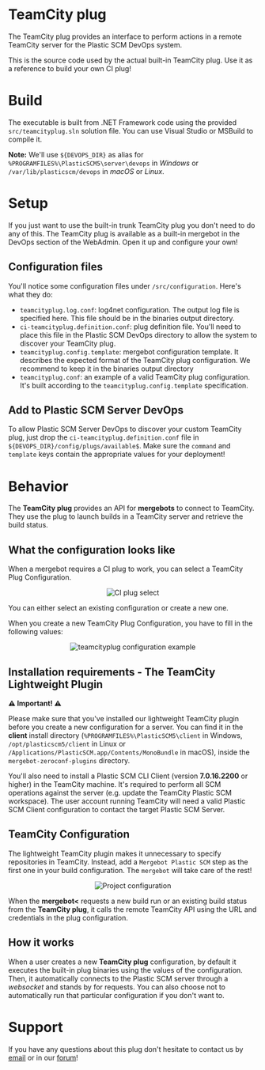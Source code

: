 # TeamCity plug

The TeamCity plug provides an interface to perform actions in a remote TeamCity
server for the Plastic SCM DevOps system.

This is the source code used by the actual built-in TeamCity plug. Use it as a reference
to build your own CI plug!

# Build
The executable is built from .NET Framework code using the provided `src/teamcityplug.sln`
solution file. You can use Visual Studio or MSBuild to compile it.

**Note:** We'll use `${DEVOPS_DIR}` as alias for `%PROGRAMFILES%\PlasticSCM5\server\devops`
in *Windows* or `/var/lib/plasticscm/devops` in *macOS* or *Linux*.

# Setup
If you just want to use the built-in trunk TeamCity plug you don't need to do any of this.
The TeamCity plug is available as a built-in mergebot in the DevOps section of the WebAdmin.
Open it up and configure your own!

## Configuration files
You'll notice some configuration files under `/src/configuration`. Here's what they do:
* `teamcityplug.log.conf`: log4net configuration. The output log file is specified here. This file should be in the binaries output directory.
* `ci-teamcityplug.definition.conf`: plug definition file. You'll need to place this file in the Plastic SCM DevOps directory to allow the system to discover your TeamCity plug.
* `teamcityplug.config.template`: mergebot configuration template. It describes the expected format of the TeamCity plug configuration. We recommend to keep it in the binaries output directory
* `teamcityplug.conf`: an example of a valid TeamCity plug configuration. It's built according to the `teamcityplug.config.template` specification.

## Add to Plastic SCM Server DevOps
To allow Plastic SCM Server DevOps to discover your custom TeamCity plug, just drop 
the `ci-teamcityplug.definition.conf` file in `${DEVOPS_DIR}/config/plugs/available$`.
Make sure the `command` and `template` keys contain the appropriate values for
your deployment!

# Behavior
The **TeamCity plug** provides an API for **mergebots** to connect to TeamCity.
They use the plug to launch builds in a TeamCity server and retrieve the build status.

## What the configuration looks like
When a mergebot requires a CI plug to work, you can select a TeamCity Plug Configuration.

<p align="center">
  <img alt="CI plug select" src="https://raw.githubusercontent.com/mig42/teamcityplug/master/doc/img/ci-plug-select.png" />
</p>

You can either select an existing configuration or create a new one.

When you create a new TeamCity Plug Configuration, you have to fill in the following values:

<p align="center">
  <img alt="teamcityplug configuration example"
       src="https://raw.githubusercontent.com/mig42/teamcityplug/master/doc/img/configuration-example.png" />
</p>

## Installation requirements - The TeamCity Lightweight Plugin
**⚠️ Important! ⚠️**

Please make sure that you've installed our lightweight TeamCity plugin before you create
a new configuration for a server. You can find it in the **client** install
directory (`%PROGRAMFILES%\PlasticSCM5\client` in Windows, `/opt/plasticscm5/client`
in Linux or `/Applications/PlasticSCM.app/Contents/MonoBundle` in macOS),
inside the `mergebot-zeroconf-plugins` directory.

You'll also need to install a Plastic SCM CLI Client (version **7.0.16.2200** or higher)
in the TeamCity machine. It's required to perform all SCM operations against the server
(e.g. update the TeamCity Plastic SCM workspace). The user account running TeamCity will need
a valid Plastic SCM Client configuration to contact the target Plastic SCM Server.

## TeamCity Configuration
The lightweight TeamCity plugin makes it unnecessary to specify repositories in TeamCity.
Instead, add a `Mergebot Plastic SCM` step as the first one in your build configuration.
The `mergebot` will take care of the rest!

<p align="center">
  <img alt="Project configuration"
       src="https://raw.githubusercontent.com/mig42/teamcityplug/master/doc/img/project-configuration.png" />
</p>

When the **mergebot<** requests a new build run or an existing build status
from the **TeamCity plug**, it calls the remote TeamCity API using the URL and
credentials in the plug configuration.

## How it works

When a user creates a new **TeamCity plug** configuration, by default it executes
the built-in plug binaries using the values of the configuration. Then, it automatically
connects to the Plastic SCM server through a *websocket* and stands by for requests.
You can also choose not to automatically run that particular configuration if you don't want to.

# Support
If you have any questions about this plug don't hesitate to contact us by
[email](support@codicesoftware.com) or in our [forum](http://www.plasticscm.net)!
